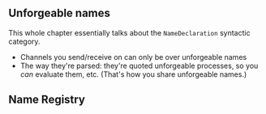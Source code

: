 ## Unforgeable names

This whole chapter essentially talks about the `NameDeclaration` syntactic category.

- Channels you send/receive on can only be over unforgeable names
- The way they're parsed: they're quoted unforgeable processes, so you *can* evaluate them, etc.
(That's how you share unforgeable names.)

## Name Registry
